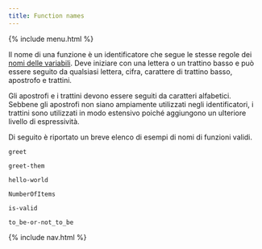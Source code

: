 ```yaml
---
title: Function names
---
```


{% include menu.html %}

Il nome di una funzione è un identificatore che segue le stesse regole dei [nomi delle variabili](/it/essentials/scalar-variables/identifiers). Deve iniziare con una lettera o un trattino basso e può essere seguito da qualsiasi lettera, cifra, carattere di trattino basso, apostrofo e trattini.

Gli apostrofi e i trattini devono essere seguiti da caratteri alfabetici. Sebbene gli apostrofi non siano ampiamente utilizzati negli identificatori, i trattini sono utilizzati in modo estensivo poiché aggiungono un ulteriore livello di espressività.

Di seguito è riportato un breve elenco di esempi di nomi di funzioni validi.

    greet

    greet-them

    hello-world

    NumberOfItems

    is-valid

    to_be-or-not_to_be

{% include nav.html %}